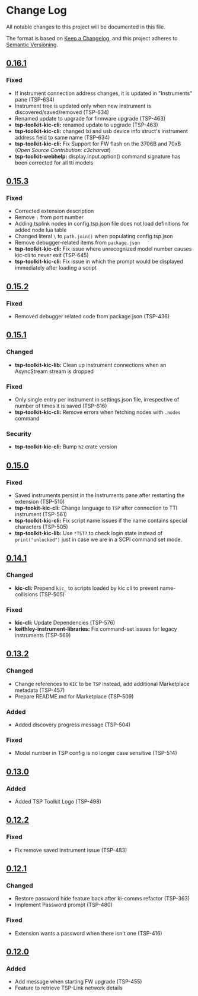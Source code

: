 # Change Log

All notable changes to this project will be documented in this file.

The format is based on [Keep a Changelog](https://keepachangelog.com/en/1.0.0/),
and this project adheres to [Semantic Versioning](https://semver.org/spec/v2.0.0.html).

<!--
Check [Keep a Changelog](http://keepachangelog.com/) for recommendations on how to structure this file.

    Added -- for new features.
    Changed -- for changes in existing functionality.
    Deprecated -- for soon-to-be removed features.
    Removed -- for now removed features.
    Fixed -- for any bug fixes.
    Security -- in case of vulnerabilities.
-->

## [0.16.1]

### Fixed

- If instrument connection address changes, it is updated in "Instruments" pane (TSP-634)
- Instrument tree is updated only when new instrument is discovered/saved/removed (TSP-634)
- Renamed update to upgrade for firmware upgrade (TSP-463)
- **tsp-toolkit-kic-cli:** renamed update to upgrade (TSP-463)
- **tsp-toolkit-kic-cli:** changed lxi and usb device info struct's instrument address field to same name (TSP-634)
- **tsp-toolkit-kic-cli:** Fix Support for FW flash on the 3706B and 70xB (_Open Source Contribution: c3charvat_)
- **tsp-toolkit-webhelp:** display.input.option() command signature has been corrected for all tti models


## [0.15.3]

### Fixed

- Corrected extension description
- Remove `:` from port number
- Adding tsplink nodes in config.tsp.json file does not load definitions for added node lua table
- Changed literal `\` to `path.join()` when populating config.tsp.json
- Remove debugger-related items from `package.json`
- **tsp-toolkit-kic-cli:** Fix issue where unrecognized model number causes kic-cli to never exit (TSP-645)
- **tsp-toolkit-kic-cli:** Fix issue in which the prompt would be displayed immediately after loading a script


## [0.15.2]

### Fixed
- Removed debugger related code from package.json (TSP-436)

## [0.15.1]

### Changed
- **tsp-toolkit-kic-lib:** Clean up instrument connections when an AsyncStream
  stream is dropped

### Fixed
- Only single entry per instrument in settings.json file, irrespective of number of times it is saved (TSP-616)
- **tsp-toolkit-kic-cli:** Remove errors when fetching nodes with `.nodes` command

### Security
- **tsp-toolkit-kic-cli:** Bump `h2` crate version

## [0.15.0]

### Fixed
- Saved instruments persist in the Instruments pane after restarting the extension (TSP-510)
- **tsp-tookit-kic-cli:** Change language to `TSP` after connection to TTI instrument (TSP-561)
- **tsp-toolkit-kic-cli:** Fix script name issues if the name contains special characters (TSP-505)
- **tsp-toolkit-kic-lib:** Use `*TST?` to check login state instead of
  `print("unlocked")` just in case we are in a SCPI command set mode.

## [0.14.1]

### Changed
- **kic-cli:** Prepend `kic_` to scripts loaded by kic cli to prevent name-collisions (TSP-505)

### Fixed
- **kic-cli:** Update Dependencies (TSP-576)
- **keithley-instrument-libraries:** Fix command-set issues for legacy instruments (TSP-569)

## [0.13.2]

### Changed
- Change references to `KIC` to be `TSP` instead, add additional Marketplace metadata (TSP-457)
- Prepare README.md for Marketplace (TSP-509)

### Added
- Added discovery progress message (TSP-504)

### Fixed
- Model number in TSP config is no longer case sensitive (TSP-514)


## [0.13.0]

### Added
- Added TSP Toolkit Logo (TSP-498)

## [0.12.2]
### Fixed
- Fix remove saved instrument issue (TSP-483)

## [0.12.1]
### Changed
- Restore password hide feature back after ki-comms refactor (TSP-363)
- Implement Password prompt (TSP-480)
### Fixed
- Extension wants a password when there isn't one (TSP-416)

## [0.12.0]
### Added
- Add message when starting FW upgrade (TSP-455)
- Feature to retrieve TSP-Link network details

<!--Version Comparison Links-->
[Unreleased]: https://github.com/tektronix/tsp-toolkit/compare/v0.16.1...HEAD
[0.16.1]: https://github.com/tektronix/tsp-toolkit/releases/tag/v0.16.1
[0.15.3]: https://github.com/tektronix/tsp-toolkit/releases/tag/v0.15.3
[0.15.2]: https://github.com/tektronix/tsp-toolkit/releases/tag/v0.15.2
[0.15.1]: https://github.com/tektronix/tsp-toolkit/releases/tag/v0.15.1
[0.15.0]: https://github.com/tektronix/tsp-toolkit/releases/tag/v0.15.0
[0.14.1]: https://github.com/tektronix/tsp-toolkit/releases/tag/v0.14.1
[0.13.2]: https://github.com/tektronix/tsp-toolkit/releases/tag/v0.13.2
[0.13.0]: https://github.com/tektronix/tsp-toolkit/releases/tag/v0.13.0
[0.12.2]: https://github.com/tektronix/tsp-toolkit/releases/tag/v0.12.2
[0.12.1]: https://github.com/tektronix/tsp-toolkit/releases/tag/v0.12.1
[0.12.0]: https://github.com/tektronix/tsp-toolkit/releases/tag/v0.12.0
